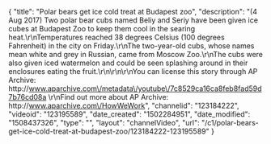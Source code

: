 {
    "title": "Polar bears get ice cold treat at Budapest zoo",
    "description": "(4 Aug 2017) Two polar bear cubs named Beliy and Seriy have been given ice cubes at Budapest Zoo to keep them cool in the searing heat.\r\nTemperatures reached 38 degrees Celsius (100 degrees Fahrenheit) in the city on Friday.\r\nThe two-year-old cubs, whose names mean white and grey in Russian, came from Moscow Zoo.\r\nThe cubs were also given iced watermelon and could be seen splashing around in their enclosures eating the fruit.\r\n\r\n\r\nYou can license this story through AP Archive: http:\/\/www.aparchive.com\/metadata\/youtube\/7c8529ca16ca8feb8fad59d7b76cd08a \r\nFind out more about AP Archive: http:\/\/www.aparchive.com\/HowWeWork",
    "channelid": "123184222",
    "videoid": "123195589",
    "date_created": "1502284951",
    "date_modified": "1508437326",
    "type": "",
    "layout": "channelVideo",
    "url": "\/c1\/polar-bears-get-ice-cold-treat-at-budapest-zoo\/123184222-123195589"
}